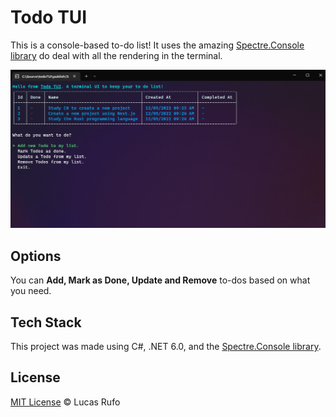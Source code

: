 # Todo TUI

This is a console-based to-do list! It uses the amazing [Spectre.Console library](https://spectreconsole.net/) do deal with all the rendering in the terminal.

![Example of usage in Todo TUI](./images/TodoTUI.gif)

## Options

You can **Add, Mark as Done, Update and Remove** to-dos based on what you need.

## Tech Stack

This project was made using C#, .NET 6.0, and the [Spectre.Console library](https://spectreconsole.net/).

## License

[MIT License](https://lucasrufo.mit-license.org/) © Lucas Rufo